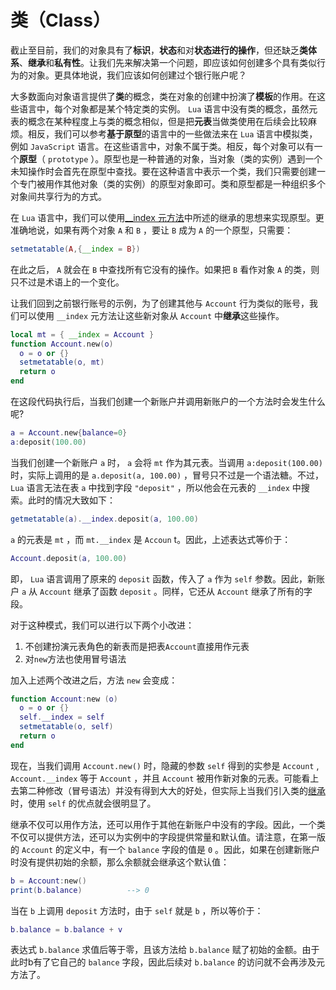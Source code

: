 # 类（Class）

截止至目前，我们的对象具有了**标识**，**状态**和对**状态进行的操作**，但还缺乏**类体系**、**继承**和**私有性**。让我们先来解决第一个问题，即应该如何创建多个具有类似行为的对象。更具体地说，我们应该如何创建过个银行账户呢？

大多数面向对象语言提供了**类**的概念，类在对象的创建中扮演了**模板**的作用。在这些语言中，每个对象都是某个特定类的实例。 `Lua` 语言中没有类的概念，虽然元表的概念在某种程度上与类的概念相似，但是把**元表**当做类使用在后续会比较麻烦。相反，我们可以参考**基于原型**的语言中的一些做法来在 `Lua` 语言中模拟类，例如 `JavaScript` 语言。在这些语言中，对象不属于类。相反，每个对象可以有一个**原型**（ `prototype` ）。原型也是一种普通的对象，当对象（类的实例）遇到一个未知操作时会首先在原型中查找。要在这种语言中表示一个类，我们只需要创建一个专门被用作其他对象（类的实例）的原型对象即可。类和原型都是一种组织多个对象间共享行为的方式。

在 `Lua` 语言中，我们可以使用[__index 元方法](../元表和元方法/table/__index元方法.md)中所述的继承的思想来实现原型。更准确地说，如果有两个对象 `A` 和 `B` ，要让 `B` 成为 `A` 的一个原型，只需要：

```lua
setmetatable(A,{__index = B})
```

在此之后， `A` 就会在 `B` 中查找所有它没有的操作。如果把 `B` 看作对象 `A` 的类，则只不过是术语上的一个变化。

让我们回到之前银行账号的示例，为了创建其他与 `Account` 行为类似的账号，我们可以使用 `__index` 元方法让这些新对象从 `Account` 中**继承**这些操作。

```lua
local mt = { __index = Account }
function Account.new(o)
  o = o or {}
  setmetatable(o, mt)
  return o
end
```

在这段代码执行后，当我们创建一个新账户并调用新账户的一个方法时会发生什么呢?

```lua
a = Account.new{balance=0}
a:deposit(100.00)
```

当我们创建一个新账户 `a` 时， `a` 会将 `mt` 作为其元表。当调用 `a:deposit(100.00)` 时，实际上调用的是 `a.deposit(a, 100.00)` ，冒号只不过是一个语法糖。不过， `Lua` 语言无法在表 `a` 中找到字段 `"deposit"` ，所以他会在元表的 `__index` 中搜索。此时的情况大致如下：

```lua
getmetatable(a).__index.deposit(a, 100.00)
```

`a` 的元表是 `mt` ，而 `mt.__index` 是 `Accoun` t。因此，上述表达式等价于：

```lua
Account.deposit(a, 100.00)
```

即， `Lua` 语言调用了原来的 `deposit` 函数，传入了 `a` 作为 `self` 参数。因此，新账户 `a` 从 `Account` 继承了函数 `deposit` 。同样，它还从 `Account` 继承了所有的字段。

对于这种模式，我们可以进行以下两个小改进：
1. 不创建扮演元表角色的新表而是把表`Account`直接用作元表
2. 对`new`方法也使用冒号语法

加入上述两个改进之后，方法 `new` 会变成：

```lua
function Account:new (o)
  o = o or {}
  self.__index = self
  setmetatable(o, self)
  return o
end
```

现在，当我们调用 `Account.new()` 时，隐藏的参数 `self` 得到的实参是 `Account` , `Account.__index` 等于 `Account` ，并且 `Account` 被用作新对象的元表。可能看上去第二种修改（冒号语法）并没有得到大大的好处，但实际上当我们引入类的[继承](./继承.md)时，使用 `self` 的优点就会很明显了。

继承不仅可以用作方法，还可以用作于其他在新账户中没有的字段。因此，一个类不仅可以提供方法，还可以为实例中的字段提供常量和默认值。请注意，在第一版的 `Account` 的定义中，有一个 `balance` 字段的值是 `0` 。因此，如果在创建新账户时没有提供初始的余额，那么余额就会继承这个默认值：

```lua
b = Account:new()
print(b.balance)          --> 0
```

当在 `b` 上调用 `deposit` 方法时，由于 `self` 就是 `b` ，所以等价于：

```lua
b.balance = b.balance + v
```

表达式 `b.balance` 求值后等于零，且该方法给 `b.balance` 赋了初始的金额。由于此时b有了它自己的 `balance` 字段，因此后续对 `b.balance` 的访问就不会再涉及元方法了。
